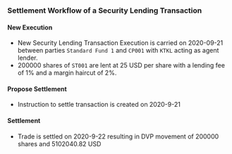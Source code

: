 ### Settlement Workflow of a Security Lending Transaction

#### New Execution
- New Security Lending Transaction Execution is carried on 2020-09-21 between parties `Standard Fund 1` and `CP001` with `KTKL` acting as agent lender.
- 200000 shares of `ST001` are lent at 25 USD per share with a lending fee of 1% and a margin haircut of 2%.

#### Propose Settlement
- Instruction to settle transaction is created on 2020-9-21

#### Settlement
- Trade is settled on 2020-9-22 resulting in DVP movement of 200000 shares and 5102040.82 USD